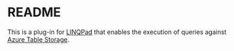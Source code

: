 # README #

This is a plug-in for [LINQPad](http://www.linqpad.net) that enables the 
execution of queries against [Azure Table Storage](http://msdn.microsoft.com/en-us/library/windowsazure/dd179463.aspx).
